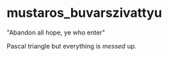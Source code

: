 # mustaros_buvarszivattyu
"Abandon all hope, ye who enter"

Pascal triangle but everything is _messed_ up.